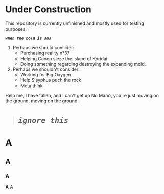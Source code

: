 # Under Construction
This repository is currently unfinished and mostly used for testing purposes.  
  
  
  
_**`when the bold is sus`**_  



1. Perhaps we should consider:
    * Purchasing reality n°37
    * Helping Ganon sieze the island of Koridai
    * Doing something regarding destroying the expanding mold.
2. Perhaps we shouldn't consider:
    * Working for Big Oxygen
    * Help Sisyphus puch the rock
    * Meta think  


‏Help me, I have fallen, and I can't get up
No Mario, you're just moving on the ground, moving on the ground.




> # _**`ignore this`**_  


# A
## A
### A
**A**
A  
